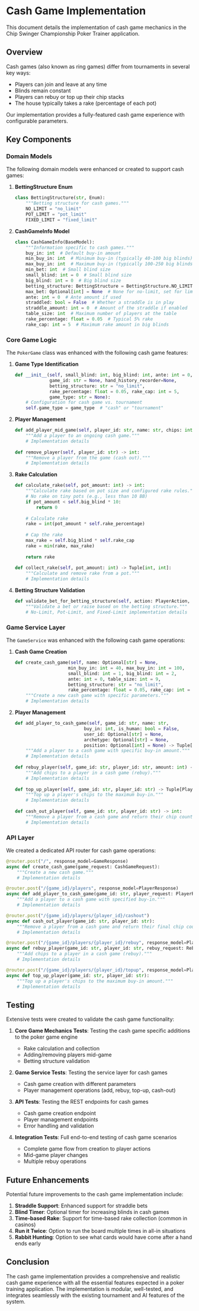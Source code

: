 # Cash Game Implementation

This document details the implementation of cash game mechanics in the Chip Swinger Championship Poker Trainer application.

## Overview

Cash games (also known as ring games) differ from tournaments in several key ways:
- Players can join and leave at any time
- Blinds remain constant
- Players can rebuy or top up their chip stacks
- The house typically takes a rake (percentage of each pot)

Our implementation provides a fully-featured cash game experience with configurable parameters.

## Key Components

### Domain Models

The following domain models were enhanced or created to support cash games:

1. **BettingStructure Enum**
   ```python
   class BettingStructure(str, Enum):
       """Betting structure for cash games."""
       NO_LIMIT = "no_limit"
       POT_LIMIT = "pot_limit"
       FIXED_LIMIT = "fixed_limit"
   ```

2. **CashGameInfo Model**
   ```python
   class CashGameInfo(BaseModel):
       """Information specific to cash games."""
       buy_in: int  # Default buy-in amount
       min_buy_in: int  # Minimum buy-in (typically 40-100 big blinds)
       max_buy_in: int  # Maximum buy-in (typically 100-250 big blinds)
       min_bet: int  # Small blind size
       small_blind: int = 0  # Small blind size
       big_blind: int = 0  # Big blind size
       betting_structure: BettingStructure = BettingStructure.NO_LIMIT
       max_bet: Optional[int] = None  # None for no-limit, set for limit games
       ante: int = 0  # Ante amount if used
       straddled: bool = False  # Whether a straddle is in play
       straddle_amount: int = 0  # Amount of the straddle if enabled
       table_size: int  # Maximum number of players at the table
       rake_percentage: float = 0.05  # Typical 5% rake
       rake_cap: int = 5  # Maximum rake amount in big blinds
   ```

### Core Game Logic

The `PokerGame` class was enhanced with the following cash game features:

1. **Game Type Identification**
   ```python
   def __init__(self, small_blind: int, big_blind: int, ante: int = 0, 
                game_id: str = None, hand_history_recorder=None, 
                betting_structure: str = "no_limit",
                rake_percentage: float = 0.05, rake_cap: int = 5,
                game_type: str = None):
       # Configuration for cash game vs. tournament
       self.game_type = game_type  # "cash" or "tournament"
   ```

2. **Player Management**
   ```python
   def add_player_mid_game(self, player_id: str, name: str, chips: int, position: int = None) -> Player:
       """Add a player to an ongoing cash game."""
       # Implementation details
       
   def remove_player(self, player_id: str) -> int:
       """Remove a player from the game (cash out)."""
       # Implementation details
   ```

3. **Rake Calculation**
   ```python
   def calculate_rake(self, pot_amount: int) -> int:
       """Calculate rake based on pot size and configured rake rules."""
       # No rake on tiny pots (e.g., less than 10 BB)
       if pot_amount < self.big_blind * 10:
           return 0
       
       # Calculate rake
       rake = int(pot_amount * self.rake_percentage)
       
       # Cap the rake
       max_rake = self.big_blind * self.rake_cap
       rake = min(rake, max_rake)
       
       return rake
       
   def collect_rake(self, pot_amount: int) -> Tuple[int, int]:
       """Calculate and remove rake from a pot."""
       # Implementation details
   ```

4. **Betting Structure Validation**
   ```python
   def validate_bet_for_betting_structure(self, action: PlayerAction, amount: int, player: Player) -> bool:
       """Validate a bet or raise based on the betting structure."""
       # No-Limit, Pot-Limit, and Fixed-Limit implementation details
   ```

### Game Service Layer

The `GameService` was enhanced with the following cash game operations:

1. **Cash Game Creation**
   ```python
   def create_cash_game(self, name: Optional[str] = None, 
                       min_buy_in: int = 40, max_buy_in: int = 100,
                       small_blind: int = 1, big_blind: int = 2,
                       ante: int = 0, table_size: int = 9,
                       betting_structure: str = "no_limit",
                       rake_percentage: float = 0.05, rake_cap: int = 5) -> Game:
       """Create a new cash game with specific parameters."""
       # Implementation details
   ```

2. **Player Management**
   ```python
   def add_player_to_cash_game(self, game_id: str, name: str, 
                             buy_in: int, is_human: bool = False, 
                             user_id: Optional[str] = None, 
                             archetype: Optional[str] = None,
                             position: Optional[int] = None) -> Tuple[Game, Player]:
       """Add a player to a cash game with specific buy-in amount."""
       # Implementation details
       
   def rebuy_player(self, game_id: str, player_id: str, amount: int) -> Player:
       """Add chips to a player in a cash game (rebuy)."""
       # Implementation details
       
   def top_up_player(self, game_id: str, player_id: str) -> Tuple[Player, int]:
       """Top up a player's chips to the maximum buy-in."""
       # Implementation details
       
   def cash_out_player(self, game_id: str, player_id: str) -> int:
       """Remove a player from a cash game and return their chip count."""
       # Implementation details
   ```

### API Layer

We created a dedicated API router for cash game operations:

```python
@router.post("/", response_model=GameResponse)
async def create_cash_game(game_request: CashGameRequest):
    """Create a new cash game."""
    # Implementation details

@router.post("/{game_id}/players", response_model=PlayerResponse)
async def add_player_to_cash_game(game_id: str, player_request: PlayerRequest):
    """Add a player to a cash game with specified buy-in."""
    # Implementation details

@router.post("/{game_id}/players/{player_id}/cashout")
async def cash_out_player(game_id: str, player_id: str):
    """Remove a player from a cash game and return their final chip count."""
    # Implementation details

@router.post("/{game_id}/players/{player_id}/rebuy", response_model=PlayerResponse)
async def rebuy_player(game_id: str, player_id: str, rebuy_request: RebuyRequest):
    """Add chips to a player in a cash game (rebuy)."""
    # Implementation details

@router.post("/{game_id}/players/{player_id}/topup", response_model=PlayerResponse)
async def top_up_player(game_id: str, player_id: str):
    """Top up a player's chips to the maximum buy-in amount."""
    # Implementation details
```

## Testing

Extensive tests were created to validate the cash game functionality:

1. **Core Game Mechanics Tests**: Testing the cash game specific additions to the poker game engine
   - Rake calculation and collection
   - Adding/removing players mid-game
   - Betting structure validation

2. **Game Service Tests**: Testing the service layer for cash games
   - Cash game creation with different parameters
   - Player management operations (add, rebuy, top-up, cash-out)

3. **API Tests**: Testing the REST endpoints for cash games
   - Cash game creation endpoint
   - Player management endpoints
   - Error handling and validation

4. **Integration Tests**: Full end-to-end testing of cash game scenarios
   - Complete game flow from creation to player actions
   - Mid-game player changes
   - Multiple rebuy operations

## Future Enhancements

Potential future improvements to the cash game implementation include:

1. **Straddle Support**: Enhanced support for straddle bets
2. **Blind Timer**: Optional timer for increasing blinds in cash games
3. **Time-based Rake**: Support for time-based rake collection (common in casinos)
4. **Run it Twice**: Option to run the board multiple times in all-in situations
5. **Rabbit Hunting**: Option to see what cards would have come after a hand ends early

## Conclusion

The cash game implementation provides a comprehensive and realistic cash game experience with all the essential features expected in a poker training application. The implementation is modular, well-tested, and integrates seamlessly with the existing tournament and AI features of the system.